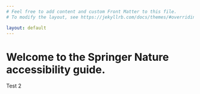 ```yaml
---
# Feel free to add content and custom Front Matter to this file.
# To modify the layout, see https://jekyllrb.com/docs/themes/#overriding-theme-defaults

layout: default
---
```


<div class="readable-width">
	<h1 id="welcome-to-elements">Welcome to the Springer Nature accessibility guide.</h1>
	Test 2
</div>	
